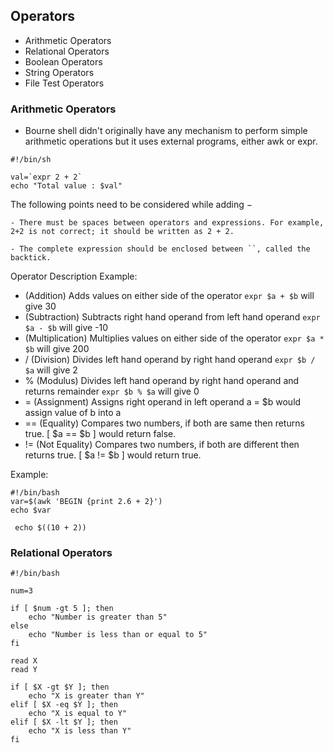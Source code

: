 ## Operators

- Arithmetic Operators
- Relational Operators
- Boolean Operators
- String Operators
- File Test Operators

### Arithmetic Operators

- Bourne shell didn't originally have any mechanism to perform simple arithmetic operations but it uses external programs, either awk or expr.

```
#!/bin/sh

val=`expr 2 + 2`
echo "Total value : $val"
```

The following points need to be considered while adding −

    - There must be spaces between operators and expressions. For example, 2+2 is not correct; it should be written as 2 + 2.

    - The complete expression should be enclosed between ``, called the backtick.

Operator Description Example:

- (Addition) Adds values on either side of the operator `expr $a + $b` will give 30
- (Subtraction) Subtracts right hand operand from left hand operand `expr $a - $b` will give -10
- (Multiplication) Multiplies values on either side of the operator `expr $a * $b` will give 200
- / (Division) Divides left hand operand by right hand operand `expr $b / $a` will give 2
- % (Modulus) Divides left hand operand by right hand operand and returns remainder `expr $b % $a` will give 0
- = (Assignment) Assigns right operand in left operand a = $b would assign value of b into a
- == (Equality) Compares two numbers, if both are same then returns true. [ $a == $b ] would return false.
- != (Not Equality) Compares two numbers, if both are different then returns true. [ $a != $b ] would return true.

Example:

```
#!/bin/bash
var=$(awk 'BEGIN {print 2.6 + 2}')
echo $var
```

```
 echo $((10 + 2))
```

### Relational Operators

```
#!/bin/bash

num=3

if [ $num -gt 5 ]; then
    echo "Number is greater than 5"
else
    echo "Number is less than or equal to 5"
fi
```

```
read X
read Y

if [ $X -gt $Y ]; then
    echo "X is greater than Y"
elif [ $X -eq $Y ]; then
    echo "X is equal to Y"
elif [ $X -lt $Y ]; then
    echo "X is less than Y"
fi
```
